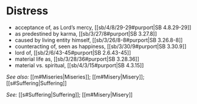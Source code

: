 # Distress

* acceptance of, as Lord’s mercy, [[sb/4/8/29-29#purport|SB 4.8.29-29]]
* as predestined by karma, [[sb/3/27/8#purport|SB 3.27.8]]
* caused by living entity himself, [[sb/3/26/8-8#purport|SB 3.26.8-8]]
* counteracting of, seen as happiness, [[sb/3/30/9#purport|SB 3.30.9]]
* lord of, [[sb/2/6/43-45#purport|SB 2.6.43-45]]
* material life as, [[sb/3/28/36#purport|SB 3.28.36]]
* material vs. spiritual, [[sb/4/3/15#purport|SB 4.3.15]]

*See also:* [[m#Miseries|Miseries]]; [[m#Misery|Misery]]; [[s#Suffering|Suffering]]

*See:* [[s#Suffering|Suffering]]; [[m#Misery|Misery]]
